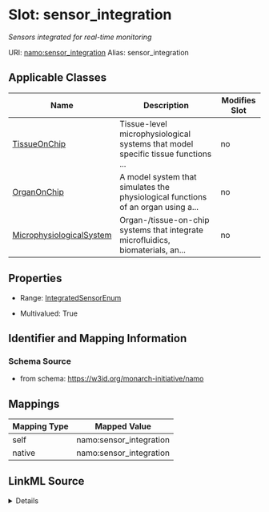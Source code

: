 

# Slot: sensor_integration 


_Sensors integrated for real-time monitoring_





URI: [namo:sensor_integration](https://w3id.org/monarch-initiative/namo/sensor_integration)
Alias: sensor_integration

<!-- no inheritance hierarchy -->





## Applicable Classes

| Name | Description | Modifies Slot |
| --- | --- | --- |
| [TissueOnChip](TissueOnChip.md) | Tissue-level microphysiological systems that model specific tissue functions ... |  no  |
| [OrganOnChip](OrganOnChip.md) | A model system that simulates the physiological functions of an organ using a... |  no  |
| [MicrophysiologicalSystem](MicrophysiologicalSystem.md) | Organ-/tissue-on-chip systems that integrate microfluidics, biomaterials,  an... |  no  |






## Properties

* Range: [IntegratedSensorEnum](IntegratedSensorEnum.md)

* Multivalued: True




## Identifier and Mapping Information






### Schema Source


* from schema: https://w3id.org/monarch-initiative/namo




## Mappings

| Mapping Type | Mapped Value |
| ---  | ---  |
| self | namo:sensor_integration |
| native | namo:sensor_integration |




## LinkML Source

<details>
```yaml
name: sensor_integration
description: Sensors integrated for real-time monitoring
from_schema: https://w3id.org/monarch-initiative/namo
rank: 1000
alias: sensor_integration
owner: MicrophysiologicalSystem
domain_of:
- MicrophysiologicalSystem
range: IntegratedSensorEnum
multivalued: true

```
</details>
